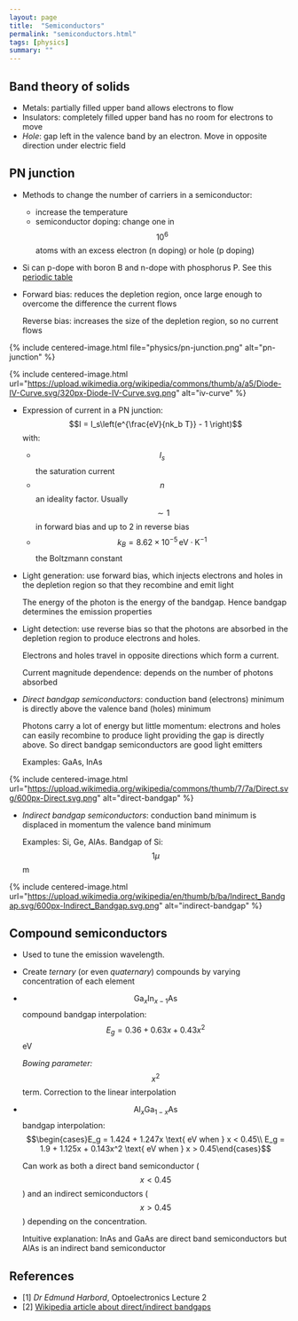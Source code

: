 ```yaml
---
layout: page
title:  "Semiconductors"
permalink: "semiconductors.html"
tags: [physics]
summary: ""
---
```


## Band theory of solids
* Metals: partially filled upper band allows electrons to flow
* Insulators: completely filled upper band has no room for electrons to move
* *Hole*: gap left in the valence band by an electron. Move in opposite direction under electric field

## PN junction
* Methods to change the number of carriers in a semiconductor:
  - increase the temperature
  - semiconductor doping: change one in $$10^6$$ atoms with an excess electron (n doping) or hole (p doping)
* Si can p-dope with boron B and n-dope with phosphorus P. See this [periodic table](https://eenews.cdnartwhere.eu/sites/default/files/styles/inner_article/public/images/01-picture-libraryde/PeterClarke/Research/periodictable600.jpg?itok=aunyL2OT)
* Forward bias: reduces the depletion region, once large enough to overcome the difference the current flows
  
  Reverse bias: increases the size of the depletion region, so no current flows

{% include centered-image.html file="physics/pn-junction.png" alt="pn-junction" %}

{% include centered-image.html url="https://upload.wikimedia.org/wikipedia/commons/thumb/a/a5/Diode-IV-Curve.svg/320px-Diode-IV-Curve.svg.png" alt="iv-curve" %}

* Expression of current in a PN junction: $$I = I_s\left(e^{\frac{eV}{nk_b T}} - 1 \right)$$ with:
  - $$I_s$$ the saturation current
  - $$n$$ an ideality factor. Usually $$\sim 1$$ in forward bias and up to 2 in reverse bias
  - $$k_B = 8.62 \times 10^{-5} \, \text{eV}\cdot \text{K}^{-1}$$ the Boltzmann constant
* Light generation: use forward bias, which injects electrons and holes in the depletion region so that they recombine and emit light
  
  The energy of the photon is the energy of the bandgap. Hence bandgap determines the emission properties
* Light detection: use reverse bias so that the photons are absorbed in the depletion region to produce electrons and holes.
  
  Electrons and holes travel in opposite directions which form a current. 

  Current magnitude dependence: depends on the number of photons absorbed 
* *Direct bandgap semiconductors*: conduction band (electrons) minimum is directly above the valence band (holes) minimum
  
  Photons carry a lot of energy but little momentum: electrons and holes can easily recombine to produce light providing the gap is directly above. So direct bandgap semiconductors are good light emitters
  
  Examples: GaAs, InAs

{% include centered-image.html url="https://upload.wikimedia.org/wikipedia/commons/thumb/7/7a/Direct.svg/600px-Direct.svg.png" alt="direct-bandgap" %}


* *Indirect bandgap semiconductors*: conduction band minimum is displaced in momentum the valence band minimum
  
  Examples: Si, Ge, AlAs. Bandgap of Si: $$1 \mu$$m

 {% include centered-image.html url="https://upload.wikimedia.org/wikipedia/en/thumb/b/ba/Indirect_Bandgap.svg/600px-Indirect_Bandgap.svg.png" alt="indirect-bandgap" %}

## Compound semiconductors
* Used to tune the emission wavelength.
* Create *ternary* (or even *quaternary*) compounds by varying concentration of each element
* $$\text{Ga}_x\text{In}_{x-1}\text{As}$$ compound bandgap interpolation: $$E_g = 0.36 + 0.63 x + 0.43 x^2$$ eV
  
  *Bowing parameter:* $$x^2$$ term. Correction to the linear interpolation
* $$\text{Al}_x\text{Ga}_{1-x}\text{As}$$ bandgap interpolation: $$\begin{cases}E_g = 1.424 + 1.247x \text{ eV when } x < 0.45\\ E_g = 1.9 + 1.125x + 0.143x^2 \text{ eV when } x > 0.45\end{cases}$$
  

  Can work as both a direct band semiconductor ($$x<0.45$$) and an indirect semiconductors ($$x>0.45$$) depending on the concentration. 

  Intuitive explanation: InAs and GaAs are direct band semiconductors but AlAs is an indirect band semiconductor


## References
* [1] *Dr Edmund Harbord*, Optoelectronics Lecture 2
* [2] [Wikipedia article about direct/indirect bandgaps](https://en.wikipedia.org/wiki/Direct_and_indirect_band_gaps)